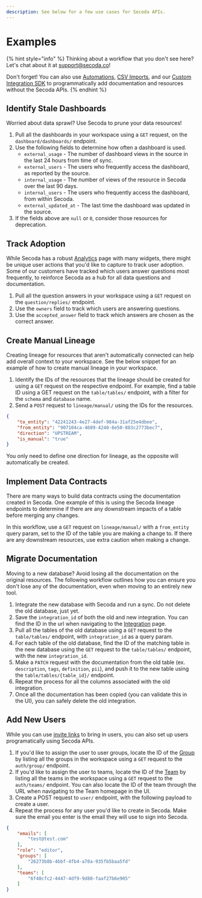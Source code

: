 ```yaml
---
description: See below for a few use cases for Secoda APIs.
---
```


# Examples

{% hint style="info" %}
Thinking about a workflow that you don't see here? Let's chat about it at [support@secoda.co](mailto:support@secoda.co)!&#x20;

Don't forget! You can also use [Automations](../features/automations.md), [CSV Imports](../resource-and-metadata-management/import-and-export-data.md), and our [Custom Integration SDK](../integrations/custom-integrations-and-marketplace/secoda-sdk-custom-integration/) to programmatically add documentation and resources without the Secoda APIs.
{% endhint %}

## Identify Stale Dashboards

Worried about data sprawl? Use Secoda to prune your data resources!&#x20;

1. Pull all the dashboards in your workspace using a `GET` request, on the `dashboard/dashboards/` endpoint.&#x20;
2. Use the following fields to determine how often a dashboard is used.&#x20;
   * `external_usage` - The number of dashboard views in the source in the last 24 hours from time of sync.
   * `external_users` - The users who frequently access the dashboard, as reported by the source.
   * `internal_usage` - The number of views of the resource in Secoda over the last 90 days.
   * `internal_users` -  The users who frequently access the dashboard, from within Secoda.
   * `external_updated_at` - The last time the dashboard was updated in the source.
3. If the fields above are `null` or `0`, consider those resources for deprecation.

## Track Adoption

While Secoda has a robust [Analytics](../features/analytics-dashboard.md) page with many widgets, there might be unique user actions that you'd like to capture to track user adoption. Some of our customers have tracked which users answer questions most frequently, to reinforce Secoda as a hub for all data questions and documentation.&#x20;

1. Pull all the question answers in your workspace using a `GET` request on the `question/replies/` endpoint.
2. Use the `owners` field to track which users are answering questions.
3. Use the `accepted_answer` field to track which answers are chosen as the correct answer.

## Create Manual Lineage

Creating lineage for resources that aren't automatically connected can help add overall context to your workspace. See the below snippet for an example of how to create manual lineage in your workspace.&#x20;

1. Identify the IDs of the resources that the lineage should be created for using a `GET` request on the respective endpoint. For example, find a table ID using a GET request on the `table/tables/` endpoint, with a filter for the `schema` and `database` name.
2. Send a `POST` request to `lineage/manual/` using the IDs for the resources.

```json
{
    "to_entity": "42241243-4e27-4def-984a-31af25e4dbee",
    "from_entity": "907104ca-4609-4240-8e50-883c2773bec7",
    "direction": "UPSTREAM",
    "is_manual": "true"
}
```

&#x20;You only need to define one direction for lineage, as the opposite will automatically be created.

## Implement Data Contracts

There are many ways to build data contracts using the documentation created in Secoda. One example of this is using the Secoda lineage endpoints to determine if there are any downstream impacts of a table before merging any changes.&#x20;

In this workflow, use a `GET` request on `lineage/manual/` with a `from_entity` query param, set to the ID of the table you are making a change to. If there are any downstream resources, use extra caution when making a change.&#x20;

## Migrate Documentation

Moving to a new database? Avoid losing all the documentation on the original resources. The following workflow outlines how you can ensure you don't lose any of the documentation, even when moving to an entirely new tool.&#x20;

1. Integrate the new database with Secoda and run a sync. Do not delete the old database, just yet.&#x20;
2. Save the `integration_id` of both the old and new integration. You can find the ID in the url when navigating to the [Integration](https://app.secoda.co/integrations) page.&#x20;
3. Pull all the tables of the old database using a `GET` request to the `table/tables/` endpoint, with `integration_id` as a query param.&#x20;
4. For each table of the old database, find the ID of the matching table in the new database using the `GET` request to the `table/tables/` endpoint, with the new `integration_id`.&#x20;
5. Make a `PATCH` request with the documentation from the old table (ex. `description`, `tags`, `definition`, `pii`), and push it to the new table using the `table/tables/{table_id}/` endpoint.&#x20;
6. Repeat the process for all the columns associated with the old integration.&#x20;
7. Once all the documentation has been copied (you can validate this in the UI), you can safely delete the old integration.&#x20;

## Add New Users

While you can use [invite links](../getting-started/secoda-as-an-admin/invite-teammates/) to bring in users, you can also set up users programatically using Secoda APIs.

1. If you'd like to assign the user to user groups, locate the ID of the [Group](../user-management/groups.md) by listing all the groups in the workspace using a `GET` request to the `auth/group/` endpoint.&#x20;
2. If you'd like to assign the user to teams, locate the ID of the [Team](../user-management/teams.md) by listing all the teams in the workspace using a `GET` request to the `auth/teams/` endpoint. You can also locate the ID of the team through the URL when navigating to the Team homepage in the UI.&#x20;
3. Create a POST request to `user/` endpoint, with the following payload to create a user.
4. Repeat the process for any user you'd like to create in Secoda. Make sure the email you enter is the email they will use to sign into Secoda.

```json
{
    "emails": [
        "test@test.com"
    ],
    "role": "editor",
    "groups": [
        "26273b8b-4bbf-4fb4-a70a-935fb5baa5fd"
    ],
    "teams": [
        "6f40cfc2-4447-4df9-9d80-faaf27b6e905"
    ]
}
```

